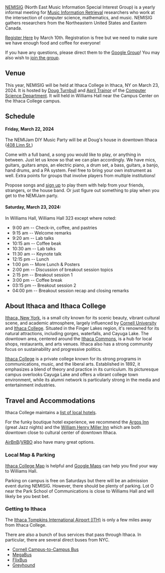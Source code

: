 [NEMISIG](https://nemisig.net) (North East Music Information Special Interest Group) is a yearly informal meeting for [Music Information Retrieval](https://en.wikipedia.org/wiki/Music_information_retrieval) researchers who work at the intersection of computer science, mathematics, and music. NEMISIG gathers researchers from the Northeastern United States and Eastern Canada.

[Register Here](https://forms.gle/ENNJFbS5tbBY2PzYA) by March 10th. Registration is free but we need to make sure we have enough food and coffee for everyone!
 

If you have any questions, please direct them to the [Google Group](mailto:nemisig@googlegroups.com)! You may also wish to [join the group](https://groups.google.com/forum/#!forum/nemisig).

## Venue 

This year, NEMISIG will be held at Ithaca College in Ithaca, NY on March 23, 2024. It is hosted by [Doug Turnbull](https://dougturnbull.org/)  and [April Trainor](https://april.trainor.io/) of the [Computer Science Department](https://www.ithaca.edu/academics/school-humanities-and-sciences/computer-science). It will held in Williams Hall near the Campus Center on the Ithaca College campus.


## Schedule

#### Friday, March 22, 2024 
The NEMIJam DIY Music Party will be at Doug's house in downtown Ithaca ([408 Linn St.](https://www.google.com/maps/place/408+Linn+St,+Ithaca,+NY+14850/@42.4478682,-76.495143,17z/data=!3m1!4b1!4m6!3m5!1s0x89d08186e964fe8f:0x92ef9d625cab75f0!8m2!3d42.4478682!4d-76.495143!16s%2Fg%2F11c253403z?entry=ttu)) 

Come with a full band, a song you would like to play, or anything in between. Just let us know so that we can plan accordingly. We have mics, guitars, guitars amps, an electric piano, a drum set, a bass, guitars, a banjo, hand drums, and a PA system. Feel free to bring your own instrument as well. Extra points for groups that involve players from multiple institutions!

Propose songs and [sign up](https://docs.google.com/spreadsheets/d/1SFimdtwF5PN5RuhGjUGQC1h2mKQKwEOpCD8q3pHx4V0/edit?usp=sharing) to play them with help from your friends, strangers, or the house band. Or just figure out something to play when you get to the NEMIJam party.


#### Saturday, March 23, 2024:
In Williams Hall, Williams Hall 323 except where noted:

* 9:00 am -- Check-in, coffee, and pastries 
* 9:15 am -- Welcome remarks 
* 9:20 am -- Lab talks
* 10:15 am -- Coffee beak
* 10:30 am -- Lab talks
* 11:30 am -- Keynote talk
* 12:15 pm -- Lunch 
* 1:00 pm -- More Lunch & Posters  
* 2:00 pm -- Discussion of breakout session topics
* 2:15 pm -- Breakout session 1
* 3:00 pm  -- Coffee break
* 03:15 pm  -- Breakout session 2
* 04:00 pm  -- Breakout session recap and closing remarks


## About Ithaca and Ithaca College

[Ithaca, New York,](https://www.visitithaca.com/) is a small city known for its scenic beauty, vibrant cultural scene, and academic atmosphere, largely influenced by [Cornell University](https://www.cornell.edu/) and [Ithaca College](https://www.ithaca.edu/). Situated in the Finger Lakes region, it's renowned for its natural attractions, including gorges, waterfalls, and Cayuga Lake. The downtown area, centered around the [Ithaca Commons](https://www.downtownithaca.com/visit-downtown/the-commons/), is a hub for local shops, restaurants, and arts venues. Ithaca also has a strong community focus on sustainability and progressive politics. 

[Ithaca College](https://www.ithaca.edu/) is a private college known for its strong programs in communications, music, and the liberal arts. Established in 1892, it emphasizes a blend of theory and practice in its curriculum. Its picturesque campus overlooks Cayuga Lake and offers a vibrant college town environment, while its alumni network is particularly strong in the media and entertainment industries.

## Travel and Accommodations
Ithaca College maintains a [list of local hotels](https://www.ithaca.edu/orientation/family-and-supporter-resources/area-lodging).

For the funky boutique hotel experience, we recommend the [Argos Inn](https://www.argosinn.com/) (great Jazz nights) and the [William Henry Miller Inn](https://millerinn.com/) which are both downtown close to cultural center of downtown Ithaca.

[AirBnB](https://www.airbnb.com/ithaca-ny/stays)/[VRBO](https://www.vrbo.com/vacation-rentals/usa/new-york/finger-lakes/cayuga-lake/ithaca) also have many great options.

### Local Map & Parking

[Ithaca College Map](https://map.ithaca.edu/) is helpful and 
[Google Maps](https://www.google.com/maps/place/Williams+Hall,+131+Textor+Cir,+Ithaca,+NY+14850/@42.4227246,-76.4976555,17z/data=!3m1!4b1!4m6!3m5!1s0x89d081a58d007475:0xb6edf461ec8df820!8m2!3d42.4227246!4d-76.4950752!16s%2Fg%2F1tdh089t?entry=ttu) can help you find your way to Williams Hall.

Parking on campus is free on Saturdays but there will be an admission event during NEMISIG. However, there should be plenty of parking. Lot O near the Park School of Communications is close to Williams Hall and will likely be you best bet.

### Getting to Ithaca

The [Ithaca Tompkins International Airport (ITH)](https://flyithaca.com/) is only a few miles away from Ithaca College. 

There are also a bunch of bus services that pass through Ithaca. In particular, there are several direct buses from NYC.
* [Cornell Campus-to-Campus Bus](https://fcs.cornell.edu/departments/transportation-delivery-services/campus-campus-bus-service)
* [MegaBus](https://us.megabus.com/journey-planner/journeys?originId=123&destinationId=511&totalPassengers=1)
* [FlixBus](https://shop.flixbus.com/search?departureCity=c0a47c54-53ea-46dc-984b-b764fc0b2fa9&arrivalCity=99c4f86c-3ecb-11ea-8017-02437075395e&route=New+York%2C+NY-Ithaca%2C+NY&rideDate=22.03.2024&adult=1&_locale=en_US&features%5Bfeature.enable_distribusion%5D=1&features%5Bfeature.train_cities_only%5D=0&features%5Bfeature.auto_update_disabled%5D=0&features%5Bfeature.webc_search_station_suggestions_enabled%5D=0&features%5Bfeature.webc_search_limited_product_list%5D=0&features%5Bfeature.darken_page%5D=1&_sp=47d6c44f-18aa-491f-996f-c795e773ce62&_spnuid=81740b36-8732-4bbc-9be2-cbcc25a41719_1706197466373)
* [Greyhound](https://www.greyhound.com/bus/ithaca-ny)


